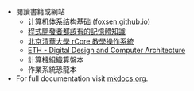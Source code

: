 - 閱讀書籍或網站
    - [计算机体系结构基础 (foxsen.github.io)](https://foxsen.github.io/archbase/)
    - [程式開發者都該有的記憶體知識](https://sysprog21.github.io/cpumemory-zhtw/)
    - [北京清華大學 rCore 教學操作系統](https://rcore-os.cn/rCore-Tutorial-Book-v3/index.html)
    - [ETH - Digital Design and Computer Architecture](https://safari.ethz.ch/digitaltechnik/spring2023/doku.php?id=schedule)
    - 計算機組織算盤本
    - 作業系統恐龍本
- For full documentation visit [mkdocs.org](https://www.mkdocs.org).